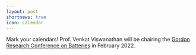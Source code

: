 ```yaml
---
layout: post
shortnews: true
icon: calendar
---
```


Mark your calendars! Prof. Venkat Viswanathan will be chairing the [Gordon Research Conference on Batteries](https://www.grc.org/batteries-conference/2022/) in February 2022.
